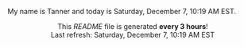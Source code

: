 My name is Tanner and today is Saturday, December 7, 10:19 AM EST.

<p align="center">This <i>README</i> file is generated <b>every 3 hours</b>!</br>Last refresh: Saturday, December 7, 10:19 AM EST<br /></p>
